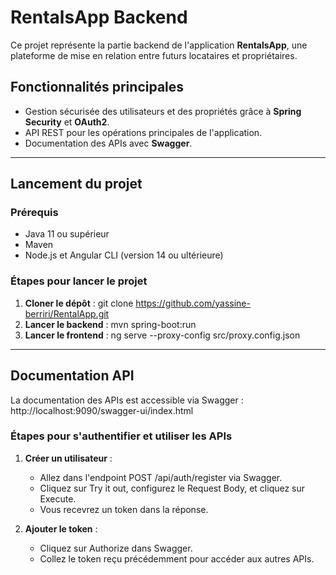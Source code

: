 # RentalsApp Backend

Ce projet représente la partie backend de l'application **RentalsApp**, une plateforme de mise en relation entre futurs locataires et propriétaires.

## **Fonctionnalités principales**
- Gestion sécurisée des utilisateurs et des propriétés grâce à **Spring Security** et **OAuth2**.
- API REST pour les opérations principales de l'application.
- Documentation des APIs avec **Swagger**.

---

## **Lancement du projet**

### **Prérequis**
- Java 11 ou supérieur
- Maven
- Node.js et Angular CLI (version 14 ou ultérieure)

### **Étapes pour lancer le projet**

1. **Cloner le dépôt** :
   git clone https://github.com/yassine-berriri/RentalApp.git
2. **Lancer le backend** :
   mvn spring-boot:run
3. **Lancer le frontend** :
   ng serve --proxy-config src/proxy.config.json

---

## **Documentation API**

La documentation des APIs est accessible via Swagger : http://localhost:9090/swagger-ui/index.html

### **Étapes pour s'authentifier et utiliser les APIs**

1. **Créer un utilisateur** :
   - Allez dans l'endpoint POST /api/auth/register via Swagger.
   - Cliquez sur Try it out, configurez le Request Body, et cliquez sur Execute.
   - Vous recevrez un token dans la réponse.

2. **Ajouter le token** :
   - Cliquez sur Authorize dans Swagger.
   - Collez le token reçu précédemment pour accéder aux autres APIs.
